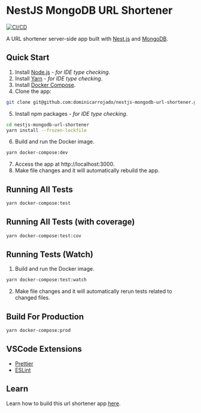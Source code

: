 # NestJS MongoDB URL Shortener

[![CI/CD](https://github.com/dominicarrojado/nestjs-mongodb-url-shortener/actions/workflows/ci.yml/badge.svg)](https://github.com/dominicarrojado/nestjs-mongodb-url-shortener/actions/workflows/ci.yml)

A URL shortener server-side app built with [Nest.js](https://nestjs.com/) and [MongoDB](https://www.mongodb.com/).

## Quick Start

1. Install [Node.js](https://nodejs.org/en/download/) - _for IDE type checking_.
2. Install [Yarn](https://yarnpkg.com/lang/en/docs/install/) - _for IDE type checking_.
3. Install [Docker Compose](https://docs.docker.com/compose/install/).
4. Clone the app:

```bash
git clone git@github.com:dominicarrojado/nestjs-mongodb-url-shortener.git
```

5. Install npm packages - _for IDE type checking_.

```bash
cd nestjs-mongodb-url-shortener
yarn install --frozen-lockfile
```

6. Build and run the Docker image.

```bash
yarn docker-compose:dev
```

7. Access the app at http://localhost:3000.
8. Make file changes and it will automatically rebuild the app.

## Running All Tests

```bash
yarn docker-compose:test
```

## Running All Tests (with coverage)

```bash
yarn docker-compose:test:cov
```

## Running Tests (Watch)

1. Build and run the Docker image.

```bash
yarn docker-compose:test:watch
```

2. Make file changes and it will automatically rerun tests related to changed files.

## Build For Production

```bash
yarn docker-compose:prod
```

## VSCode Extensions

- [Prettier](https://marketplace.visualstudio.com/items?itemName=esbenp.prettier-vscode)
- [ESLint](https://marketplace.visualstudio.com/items?itemName=dbaeumer.vscode-eslint)

## Learn

Learn how to build this url shortener app [here](https://dominicarrojado.com/posts/building-a-link-shortener-api-with-nestjs-and-mongodb-with-tests-part-1/).
